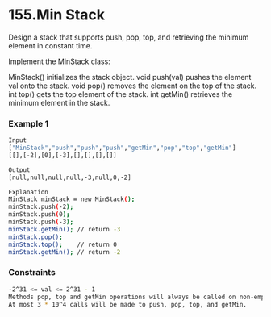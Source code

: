 # 155.Min Stack

Design a stack that supports push, pop, top, and retrieving the minimum element in constant time.

Implement the MinStack class:

MinStack() initializes the stack object.
void push(val) pushes the element val onto the stack.
void pop() removes the element on the top of the stack.
int top() gets the top element of the stack.
int getMin() retrieves the minimum element in the stack.

### Example 1
```sh
Input
["MinStack","push","push","push","getMin","pop","top","getMin"]
[[],[-2],[0],[-3],[],[],[],[]]

Output
[null,null,null,null,-3,null,0,-2]

Explanation
MinStack minStack = new MinStack();
minStack.push(-2);
minStack.push(0);
minStack.push(-3);
minStack.getMin(); // return -3
minStack.pop();
minStack.top();    // return 0
minStack.getMin(); // return -2
```

### Constraints
```sh
-2^31 <= val <= 2^31 - 1
Methods pop, top and getMin operations will always be called on non-empty stacks.
At most 3 * 10^4 calls will be made to push, pop, top, and getMin.
```
